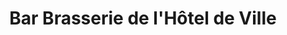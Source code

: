 ---
title: "Bar Brasserie de l'Hôtel de Ville"
url: /chambray-les-tours/bar-brasserie-de-lhotel-de-ville/
shop: Zeitungen
---